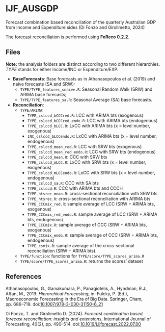 
<!-- README.md is generated from README.Rmd. Please edit that file -->

# IJF_AUSGDP

<!-- badges: start -->
<!-- badges: end -->

Forecast combination based reconciliation of the quarterly Australian
GDP from Income and Expenditure sides (Di Fonzo and Girolimetto, 2024)

The forecast reconciliation is performed using **FoReco 0.2.2**.

## Files

**Note:** the analysis folders are distinct according to two different
hierarchies. *TYPE* stands for either Income/INC or Expenditure/EXP.

-   **BaseForecasts**: Base forecasts as in Athanasopoulos et al. (2019)
    and naive forecasts (SA and SRW):
    -   `TYPE/TYPE_features_snaive.R`: Seasonal Random Walk (SRW) and
        ARIMA base forecasts;
    -   `TYPE/TYPE_features_sa.R`: Seasonal Average (SA) base forecasts.
-   **Reconciliation**:
    -   `TYPE/ARIMA`:
        -   `TYPE_cslccd_bCCCred.R`: LCC with ARIMA bts (exogenous)
        -   `TYPE_cslccd_bCCCred_endo.R`: LCC with ARIMA bts
            (endogenous)
        -   `TYPE_cslccd_bLCC.R`: LxCC with ARIMA bts (x = level number,
            exogenous)
        -   `INC_cslccd_bLCCendo.R`: LxCC with ARIMA bts (x = level
            number, endogenous)
        -   `TYPE_cslccd_mean_red.R`: LCC with SRW bts (exogenous)
        -   `TYPE_cslccd_mean_red_endo.R`: LCC with SRW bts (endogenous)
        -   `TYPE_cslccd_mean.R`: CCC with SRW bts
        -   `TYPE_cslccd_mLCC.R`: LxCC with SRW bts (x = level number,
            exogenous)
        -   `TYPE_cslccd_mLCCendo.R`: LxCC with SRW bts (x = level
            number, endogenous)
        -   `TYPE_cslccd_sa.R`: CCC with SA bts
        -   `TYPE_cslccd.R`: CCC with ARIMA bts and CCCH
        -   `TYPE_htsrec_mean.R`: cross-sectional reconciliation with
            SRW bts
        -   `TYPE_htsrec.R`: cross-sectional reconciliation with ARIMA
            bts
        -   `TYPE_CCCmix_red.R`: sample average of LCC (SRW + ARIMA bts,
            exogenous)
        -   `TYPE_CCCmix_red_endo.R`: sample average of LCC (SRW + ARIMA
            bts, endogenous)
        -   `TYPE_CCCmix.R`: sample average of CCC (SRW + ARIMA bts,
            exogenous)
        -   `TYPE_CCCmix_endo.R`: sample average of CCC (SRW + ARIMA
            bts, endogenous)
        -   `TYPE_csmix.R`: sample average of the cross-sectional
            reconciliation (SRW + ARIMA bts)
    -   `TYPE/function`: functions for `TYPE/score/TYPE_scores_arima.R`
    -   `TYPE/score/TYPE_scores_arima.R`: returns the scores’ dataset

## References

Athanasopoulos, G., Gamakumara, P., Panagiotelis, A., Hyndman, R.J.,
Affan, M., 2019. *Hierarchical Forecasting*, in: Fuleky, P. (Ed.),
Macroeconomic Forecasting in the Era of Big Data. Springer, Cham,
pp. 689–719. 
doi:[10.1007/978-3-030-31150-6_21](https://doi.org/10.1007/978-3-030-31150-6_21)

Di Fonzo, T. and Girolimetto D. (2024). *Forecast combination based
forecast reconciliation: insights and extensions*, International Journal
of Forecasting, 40(2), pp. 490-514.
doi:[10.1016/j.ijforecast.2022.07.00](https://doi.org/10.1016/j.ijforecast.2022.07.001)
